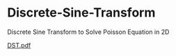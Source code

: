 # Discrete-Sine-Transform
Discrete Sine Transform to Solve Poisson Equation in 2D

[DST.pdf](https://github.com/omersan/Discrete-Sine-Transform/files/37305/DST.pdf)
